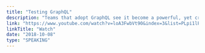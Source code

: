 ```yaml
---
title: "Testing GraphQL"
description: "Teams that adopt GraphQL see it become a powerful, yet critical part of how their applications work. The schemas that power these apps act as an important agreement between servers and clients. So how do you support such an important piece of infrastructure? With tests of course! This talk will be a deep dive into how to test the Apollo Platform, giving you the security you need to go into production."
link: "https://www.youtube.com/watch?v=loA3FwbVt90&index=3&list=PLpi1lPB6opQzSqSuIkDbIL7f73EXcjB_7"
linkTitle: "Watch"
date: "2018-10-08"
type: "SPEAKING"
---
```

